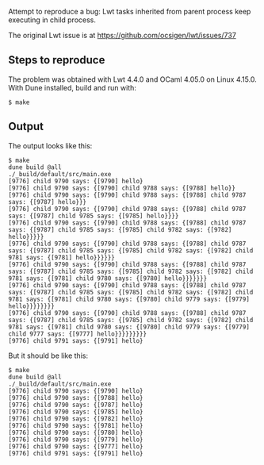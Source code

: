 Attempt to reproduce a bug: Lwt tasks inherited from parent process
keep executing in child process.

The original Lwt issue is at https://github.com/ocsigen/lwt/issues/737

Steps to reproduce
--

The problem was obtained with Lwt 4.4.0 and OCaml 4.05.0 on Linux
4.15.0. With Dune installed, build and run with:
```
$ make
```

Output
--

The output looks like this:
```
$ make
dune build @all
./_build/default/src/main.exe
[9776] child 9790 says: {[9790] hello}
[9776] child 9790 says: {[9790] child 9788 says: {[9788] hello}}
[9776] child 9790 says: {[9790] child 9788 says: {[9788] child 9787 says: {[9787] hello}}}
[9776] child 9790 says: {[9790] child 9788 says: {[9788] child 9787 says: {[9787] child 9785 says: {[9785] hello}}}}
[9776] child 9790 says: {[9790] child 9788 says: {[9788] child 9787 says: {[9787] child 9785 says: {[9785] child 9782 says: {[9782] hello}}}}}
[9776] child 9790 says: {[9790] child 9788 says: {[9788] child 9787 says: {[9787] child 9785 says: {[9785] child 9782 says: {[9782] child 9781 says: {[9781] hello}}}}}}
[9776] child 9790 says: {[9790] child 9788 says: {[9788] child 9787 says: {[9787] child 9785 says: {[9785] child 9782 says: {[9782] child 9781 says: {[9781] child 9780 says: {[9780] hello}}}}}}}
[9776] child 9790 says: {[9790] child 9788 says: {[9788] child 9787 says: {[9787] child 9785 says: {[9785] child 9782 says: {[9782] child 9781 says: {[9781] child 9780 says: {[9780] child 9779 says: {[9779] hello}}}}}}}}
[9776] child 9790 says: {[9790] child 9788 says: {[9788] child 9787 says: {[9787] child 9785 says: {[9785] child 9782 says: {[9782] child 9781 says: {[9781] child 9780 says: {[9780] child 9779 says: {[9779] child 9777 says: {[9777] hello}}}}}}}}}
[9776] child 9791 says: {[9791] hello}
```

But it should be like this:
```
$ make
dune build @all
./_build/default/src/main.exe
[9776] child 9790 says: {[9790] hello}
[9776] child 9790 says: {[9788] hello}
[9776] child 9790 says: {[9787] hello}
[9776] child 9790 says: {[9785] hello}
[9776] child 9790 says: {[9782] hello}
[9776] child 9790 says: {[9781] hello}
[9776] child 9790 says: {[9780] hello}
[9776] child 9790 says: {[9779] hello}
[9776] child 9790 says: {[9777] hello}
[9776] child 9791 says: {[9791] hello}
```
